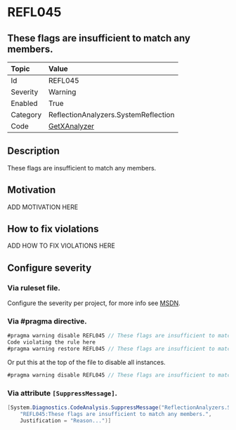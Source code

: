 # REFL045
## These flags are insufficient to match any members.

| Topic    | Value
| :--      | :--
| Id       | REFL045
| Severity | Warning
| Enabled  | True
| Category | ReflectionAnalyzers.SystemReflection
| Code     | [GetXAnalyzer]([GetXAnalyzer](https://github.com/DotNetAnalyzers/ReflectionAnalyzers/blob/master/ReflectionAnalyzers/NodeAnalzers/GetXAnalyzer.cs))

## Description

These flags are insufficient to match any members.

## Motivation

ADD MOTIVATION HERE

## How to fix violations

ADD HOW TO FIX VIOLATIONS HERE

<!-- start generated config severity -->
## Configure severity

### Via ruleset file.

Configure the severity per project, for more info see [MSDN](https://msdn.microsoft.com/en-us/library/dd264949.aspx).

### Via #pragma directive.
```C#
#pragma warning disable REFL045 // These flags are insufficient to match any members.
Code violating the rule here
#pragma warning restore REFL045 // These flags are insufficient to match any members.
```

Or put this at the top of the file to disable all instances.
```C#
#pragma warning disable REFL045 // These flags are insufficient to match any members.
```

### Via attribute `[SuppressMessage]`.

```C#
[System.Diagnostics.CodeAnalysis.SuppressMessage("ReflectionAnalyzers.SystemReflection", 
    "REFL045:These flags are insufficient to match any members.", 
    Justification = "Reason...")]
```
<!-- end generated config severity -->